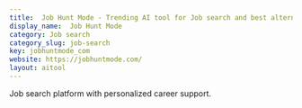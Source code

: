 ```yaml
---
title:  Job Hunt Mode - Trending AI tool for Job search and best alternatives
display_name:  Job Hunt Mode
category: Job search
category_slug: job-search
key: jobhuntmode_com
website: https://jobhuntmode.com/
layout: aitool
---
```


Job search platform with personalized career support.
